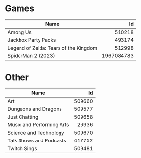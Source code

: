 # Games

| Name | Id |
|---|---:|
| Among Us | 510218 |
| Jackbox Party Packs | 493174 |
| Legend of Zelda: Tears of the Kingdom | 512998 |
| SpiderMan 2 (2023) | 1967084783 |

# Other

| Name | Id |
|---|---:|
| Art | 509660 |
| Dungeons and Dragons | 509577 |
| Just Chatting | 509658 |
| Music and Performing Arts | 26936 |
| Science and Technology | 509670 |
| Talk Shows and Podcasts | 417752 |
| Twitch Sings | 509481 |
